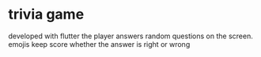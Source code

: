 # trivia game
 developed with flutter
the player answers random questions on the screen. emojis keep score whether the answer is right or wrong
